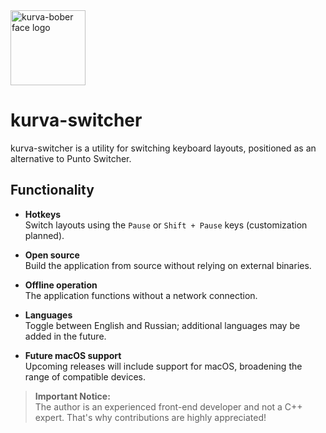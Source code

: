 <img src="kurva.ico" alt="kurva-bober face logo" height="120">

# kurva-switcher

kurva-switcher is a utility for switching keyboard layouts, positioned as an alternative to Punto Switcher.

## Functionality

- **Hotkeys**  
  Switch layouts using the `Pause` or `Shift + Pause` keys (customization planned).

- **Open source**  
  Build the application from source without relying on external binaries.

- **Offline operation**  
  The application functions without a network connection.

- **Languages**  
  Toggle between English and Russian; additional languages may be added in the future.

- **Future macOS support**  
  Upcoming releases will include support for macOS, broadening the range of compatible devices.

> **Important Notice:**  
> The author is an experienced front-end developer and not a C++ expert. That's why contributions are highly appreciated! 